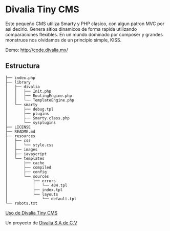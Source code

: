 # Divalia Tiny CMS

Este pequeño CMS utiliza Smarty y PHP clasico, con algun patron MVC por asi decirlo.
Genera sitios dinamicos de forma rapida utilizando comparaciones flexibles. En un mundo dominado por composer y grandes monstruos nos olvidamos de un principio simple, KISS.

Demo: http://code.divalia.mx/

## Estructura
```
├── index.php
├── library
│   ├── divalia
│   │   ├── Init.php
│   │   ├── RoutingEngine.php
│   │   └── TemplateEngine.php
│   └── smarty
│       ├── debug.tpl
│       ├── plugins
│       ├── Smarty.class.php
│       └── sysplugins
├── LICENSE
├── README.md
├── resources
│   ├── css
│   │   └── style.css
│   ├── images
│   ├── javascript
│   └── templates
│       ├── cache
│       ├── compiled
│       ├── config
│       └── sources
│           ├── errors
│           │   └── 404.tpl
│           ├── index.tpl
│           └── layouts
│               └── default.tpl
└── robots.txt
```

[Uso de Divalia Tiny CMS](https://github.com/DivaliaMexico/tinycms/wiki)

Un proyecto de [Divalia S.A de C.V](https://www.divalia.mx)
